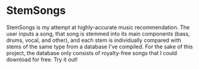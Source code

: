 # StemSongs
StemSongs is my attempt at highly-accurate music recommendation. The user inputs a song, that song is stemmed into its main components (bass, drums, vocal, and other), and each stem is individually compared with stems of the same type from a database I've compiled. For the sake of this project, the database only consists of royalty-free songs that I could download for free. Try it out!
